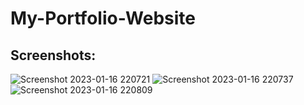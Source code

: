 # My-Portfolio-Website

## Screenshots:
![Screenshot 2023-01-16 220721](https://user-images.githubusercontent.com/73846476/212727850-be1cf2bf-ca17-4c52-81f8-f1f84ec49c0f.png)
![Screenshot 2023-01-16 220737](https://user-images.githubusercontent.com/73846476/212727871-c7f5eb71-2164-4386-bb66-5eb0bfbe1d6e.png)
![Screenshot 2023-01-16 220809](https://user-images.githubusercontent.com/73846476/212727751-22edb536-5a28-41f4-97e8-5436789f71f3.png)


